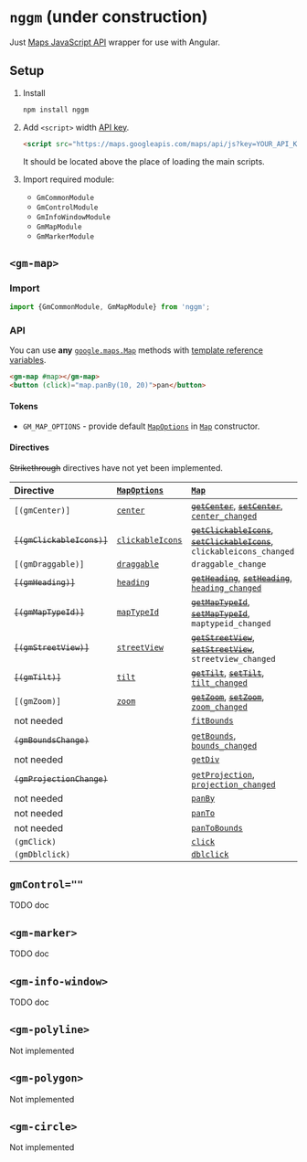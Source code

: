 # `nggm` (under construction)

Just [Maps JavaScript API][maps-js-api] wrapper for use with Angular.

[maps-js-api]:
    https://developers.google.com/maps/documentation/javascript/reference/

## Setup

1.  Install

    ```sh
    npm install nggm
    ```

2.  Add `<script>` width [API key][api-key].

    ```html
    <script src="https://maps.googleapis.com/maps/api/js?key=YOUR_API_KEY"></script>
    ```

    It should be located above the place of loading the main scripts.

3.  Import required module:

    -   `GmCommonModule`
    -   `GmControlModule`
    -   `GmInfoWindowModule`
    -   `GmMapModule`
    -   `GmMarkerModule`

[api-key]:
    https://developers.google.com/maps/documentation/javascript/get-api-key

## `<gm-map>`

### Import

```ts
import {GmCommonModule, GmMapModule} from 'nggm';
```

### API

You can use **any** [`google.maps.Map`][map] methods with [template reference
variables].

[template reference variables]:
    https://angular.io/guide/template-syntax#template-reference-variables-var

```html
<gm-map #map></gm-map>
<button (click)="map.panBy(10, 20)">pan</button>
```

#### Tokens

-   `GM_MAP_OPTIONS` - provide default [`MapOptions`][map-options] in
    [`Map`][map] constructor.

#### Directives

~~Strikethrough~~ directives have not yet been implemented.

<!-- TODO: all options -->

| Directive                  | [`MapOptions`][map-options]                     | [`Map`][map]                                                                                                                     |
| :------------------------- | :---------------------------------------------- | :------------------------------------------------------------------------------------------------------------------------------- |
| `[(gmCenter)]`             | [`center`][map-options.center]                  | ~~[`getCenter`][map.get-center]~~, ~~[`setCenter`][map.set-center]~~, [`center_changed`][map.center_changed]                     |
| ~~`[(gmClickableIcons)]`~~ | [`clickableIcons`][map-options.clickable-icons] | ~~[`getClickableIcons`][map.get-clickable-icons]~~, ~~[`setClickableIcons`][map.set-clickable-icons]~~, `clickableicons_changed` |
| `[(gmDraggable)]`          | [`draggable`][map-options.draggable]            | `draggable_change`                                                                                                               |
| ~~`[(gmHeading)]`~~        | [`heading`][map-options.heading]                | ~~[`getHeading`][map.get-heading]~~, ~~[`setHeading`][map.set-heading]~~, [`heading_changed`][map.heading_changed]               |
| ~~`[(gmMapTypeId)]`~~      | [`mapTypeId`][map-options.map-type-id]          | ~~[`getMapTypeId`][map.get-map-type-id]~~, ~~[`setMapTypeId`][map.set-map-type-id]~~, `maptypeid_changed`                        |
| ~~`[(gmStreetView)]`~~     | [`streetView`][map-options.street-view]         | ~~[`getStreetView`][map.get-street-view]~~, ~~[`setStreetView`][map.set-street-view]~~, `streetview_changed`                     |
| ~~`[(gmTilt)]`~~           | [`tilt`][map-options.tilt]                      | ~~[`getTilt`][map.get-tilt]~~, ~~[`setTilt`][map.set-tilt]~~, [`tilt_changed`][map.tilt_changed]                                 |
| `[(gmZoom)]`               | [`zoom`][map-options.zoom]                      | ~~[`getZoom`][map.get-zoom]~~, ~~[`setZoom`][map.set-zoom]~~, [`zoom_changed`][map.zoom_changed]                                 |
| not needed                 |                                                 | [`fitBounds`][map.fit-bounds]                                                                                                    |
| ~~`(gmBoundsChange)`~~     |                                                 | [`getBounds`][map.fit-bounds], [`bounds_changed`][map.bounds_changed]                                                            |
| not needed                 |                                                 | [`getDiv`][map.get-div]                                                                                                          |
| ~~`(gmProjectionChange)`~~ |                                                 | [`getProjection`][map.get-projection], [`projection_changed`][map.projection_changed]                                            |
| not needed                 |                                                 | [`panBy`][map.pan-by]                                                                                                            |
| not needed                 |                                                 | [`panTo`][map.pan-to]                                                                                                            |
| not needed                 |                                                 | [`panToBounds`][map.pan-to-bounds]                                                                                               |
| `(gmClick)`                |                                                 | [`click`][map.click]                                                                                                             |
| `(gmDblclick)`             |                                                 | [`dblclick`][map.dblclick]                                                                                                       |


## `gmControl=""`

TODO doc

## `<gm-marker>`

TODO doc

## `<gm-info-window>`

TODO doc

## `<gm-polyline>`

Not implemented

## `<gm-polygon>`

Not implemented

## `<gm-circle>`

Not implemented

[map]:
    https://developers.google.com/maps/documentation/javascript/reference/map#Map
[map.fit-bounds]:
    https://developers.google.com/maps/documentation/javascript/reference/map#Map.fitBounds
[map.get-bounds]:
    https://developers.google.com/maps/documentation/javascript/reference/map#Map.getBounds
[map.get-center]:
    https://developers.google.com/maps/documentation/javascript/reference/map#Map.getCenter
[map.get-clickable-icons]:
    https://developers.google.com/maps/documentation/javascript/reference/map#Map.getClickableIcons
[map.get-div]:
    https://developers.google.com/maps/documentation/javascript/reference/map#Map.getDiv
[map.get-heading]:
    https://developers.google.com/maps/documentation/javascript/reference/map#Map.getHeading
[map.get-map-type-id]:
    https://developers.google.com/maps/documentation/javascript/reference/map#Map.getMapTypeId
[map.get-projection]:
    https://developers.google.com/maps/documentation/javascript/reference/map#Map.getProjection
[map.get-street-view]:
    https://developers.google.com/maps/documentation/javascript/reference/map#Map.getStreetView
[map.get-tilt]:
    https://developers.google.com/maps/documentation/javascript/reference/map#Map.getTilt
[map.get-zoom]:
    https://developers.google.com/maps/documentation/javascript/reference/map#Map.getZoom
[map.pan-by]:
    https://developers.google.com/maps/documentation/javascript/reference/map#Map.panBy
[map.pan-to]:
    https://developers.google.com/maps/documentation/javascript/reference/map#Map.panTo
[map.pan-to-bounds]:
    https://developers.google.com/maps/documentation/javascript/reference/map#Map.panToBounds
[map.set-center]:
    https://developers.google.com/maps/documentation/javascript/reference/map#Map.setCenter
[map.set-clickable-icons]:
    https://developers.google.com/maps/documentation/javascript/reference/map#Map.setClickableIcons
[map.set-heading]:
    https://developers.google.com/maps/documentation/javascript/reference/map#Map.setHeading
[map.set-map-type-id]:
    https://developers.google.com/maps/documentation/javascript/reference/map#Map.setMapTypeId
[map.set-options]:
    https://developers.google.com/maps/documentation/javascript/reference/map#Map.setOptions
[map.set-street-view]:
    https://developers.google.com/maps/documentation/javascript/reference/map#Map.setStreetView
[map.set-tilt]:
    https://developers.google.com/maps/documentation/javascript/reference/map#Map.setTilt
[map.set-zoom]:
    https://developers.google.com/maps/documentation/javascript/reference/map#Map.setZoom
[map.controls]:
    https://developers.google.com/maps/documentation/javascript/reference/map#Map.controls
[map.data]:
    https://developers.google.com/maps/documentation/javascript/reference/map#Map.data
[map.map-types]:
    https://developers.google.com/maps/documentation/javascript/reference/map#Map.mapTypes
[map.overlay-map-types]:
    https://developers.google.com/maps/documentation/javascript/reference/map#Map.overlayMapTypes
[map.bounds_changed]:
    https://developers.google.com/maps/documentation/javascript/reference/map#Map.bounds_changed
[map.center_changed]:
    https://developers.google.com/maps/documentation/javascript/reference/map#Map.center_changed
[map.click]:
    https://developers.google.com/maps/documentation/javascript/reference/map#Map.click
[map.dblclick]:
    https://developers.google.com/maps/documentation/javascript/reference/map#Map.dblclick
[map.drag]:
    https://developers.google.com/maps/documentation/javascript/reference/map#Map.drag
[map.dragend]:
    https://developers.google.com/maps/documentation/javascript/reference/map#Map.dragend
[map.dragstart]:
    https://developers.google.com/maps/documentation/javascript/reference/map#Map.dragstart
[map.heading_changed]:
    https://developers.google.com/maps/documentation/javascript/reference/map#Map.heading_changed
[map.idle]:
    https://developers.google.com/maps/documentation/javascript/reference/map#Map.idle
[map.maptypeid_changed]:
    https://developers.google.com/maps/documentation/javascript/reference/map#Map.maptypeid_changed
[map.mousemove]:
    https://developers.google.com/maps/documentation/javascript/reference/map#Map.mousemove
[map.mouseout]:
    https://developers.google.com/maps/documentation/javascript/reference/map#Map.mouseout
[map.mouseover]:
    https://developers.google.com/maps/documentation/javascript/reference/map#Map.mouseover
[map.projection_changed]:
    https://developers.google.com/maps/documentation/javascript/reference/map#Map.projection_changed
[map.rightclick]:
    https://developers.google.com/maps/documentation/javascript/reference/map#Map.rightclick
[map.tilesloaded]:
    https://developers.google.com/maps/documentation/javascript/reference/map#Map.tilesloaded
[map.tilt_changed]:
    https://developers.google.com/maps/documentation/javascript/reference/map#Map.tilt_changed
[map.zoom_changed]:
    https://developers.google.com/maps/documentation/javascript/reference/map#Map.zoom_changed
[map-options]:
    https://developers.google.com/maps/documentation/javascript/reference/map#MapOptions
[map-options.background-color]:
    https://developers.google.com/maps/documentation/javascript/reference/map#MapOptions.backgroundColor
[map-options.center]:
    https://developers.google.com/maps/documentation/javascript/reference/map#MapOptions.center
[map-options.clickable-icons]:
    https://developers.google.com/maps/documentation/javascript/reference/map#MapOptions.clickableIcons
[map-options.control-size]:
    https://developers.google.com/maps/documentation/javascript/reference/map#MapOptions.controlSize
[map-options.disable-default-u-i]:
    https://developers.google.com/maps/documentation/javascript/reference/map#MapOptions.disableDefaultUI
[map-options.disable-double-click-zoom]:
    https://developers.google.com/maps/documentation/javascript/reference/map#MapOptions.disableDoubleClickZoom
[map-options.draggable]:
    https://developers.google.com/maps/documentation/javascript/reference/map#MapOptions.draggable
[map-options.draggable-cursor]:
    https://developers.google.com/maps/documentation/javascript/reference/map#MapOptions.draggableCursor
[map-options.dragging-cursor]:
    https://developers.google.com/maps/documentation/javascript/reference/map#MapOptions.draggingCursor
[map-options.fullscreen-control]:
    https://developers.google.com/maps/documentation/javascript/reference/map#MapOptions.fullscreenControl
[map-options.fullscreen-control-options]:
    https://developers.google.com/maps/documentation/javascript/reference/map#MapOptions.fullscreenControlOptions
[map-options.gesture-handling]:
    https://developers.google.com/maps/documentation/javascript/reference/map#MapOptions.gestureHandling
[map-options.heading]:
    https://developers.google.com/maps/documentation/javascript/reference/map#MapOptions.heading
[map-options.keyboard-shortcuts]:
    https://developers.google.com/maps/documentation/javascript/reference/map#MapOptions.keyboardShortcuts
[map-options.map-type-control]:
    https://developers.google.com/maps/documentation/javascript/reference/map#MapOptions.mapTypeControl
[map-options.map-type-control-options]:
    https://developers.google.com/maps/documentation/javascript/reference/map#MapOptions.mapTypeControlOptions
[map-options.map-type-id]:
    https://developers.google.com/maps/documentation/javascript/reference/map#MapOptions.mapTypeId
[map-options.max-zoom]:
    https://developers.google.com/maps/documentation/javascript/reference/map#MapOptions.maxZoom
[map-options.min-zoom]:
    https://developers.google.com/maps/documentation/javascript/reference/map#MapOptions.minZoom
[map-options.no-clear]:
    https://developers.google.com/maps/documentation/javascript/reference/map#MapOptions.noClear
[map-options.pan-control]:
    https://developers.google.com/maps/documentation/javascript/reference/map#MapOptions.panControl
[map-options.pan-control-options]:
    https://developers.google.com/maps/documentation/javascript/reference/map#MapOptions.panControlOptions
[map-options.restriction]:
    https://developers.google.com/maps/documentation/javascript/reference/map#MapOptions.restriction
[map-options.rotate-control]:
    https://developers.google.com/maps/documentation/javascript/reference/map#MapOptions.rotateControl
[map-options.rotate-control-options]:
    https://developers.google.com/maps/documentation/javascript/reference/map#MapOptions.rotateControlOptions
[map-options.scale-control]:
    https://developers.google.com/maps/documentation/javascript/reference/map#MapOptions.scaleControl
[map-options.scale-control-options]:
    https://developers.google.com/maps/documentation/javascript/reference/map#MapOptions.scaleControlOptions
[map-options.scrollwheel]:
    https://developers.google.com/maps/documentation/javascript/reference/map#MapOptions.scrollwheel
[map-options.street-view]:
    https://developers.google.com/maps/documentation/javascript/reference/map#MapOptions.streetView
[map-options.street-view-control]:
    https://developers.google.com/maps/documentation/javascript/reference/map#MapOptions.streetViewControl
[map-options.street-view-control-options]:
    https://developers.google.com/maps/documentation/javascript/reference/map#MapOptions.streetViewControlOptions
[map-options.styles]:
    https://developers.google.com/maps/documentation/javascript/reference/map#MapOptions.styles
[map-options.tilt]:
    https://developers.google.com/maps/documentation/javascript/reference/map#MapOptions.tilt
[map-options.zoom]:
    https://developers.google.com/maps/documentation/javascript/reference/map#MapOptions.zoom
[map-options.zoom-control]:
    https://developers.google.com/maps/documentation/javascript/reference/map#MapOptions.zoomControl
[map-options.zoom-control-options]:
    https://developers.google.com/maps/documentation/javascript/reference/map#MapOptions.zoomControlOptions
